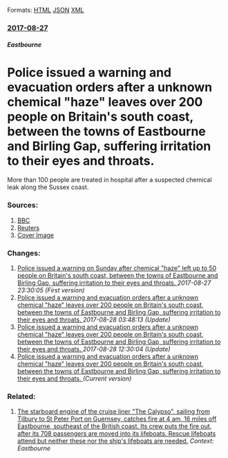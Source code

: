 
Formats: [HTML](/news/2017/08/27/police-issued-a-warning-and-evacuation-orders-after-a-unknown-chemical-haze-leaves-over-200-people-on-britain-s-south-coast-between-the-t.html)  [JSON](/news/2017/08/27/police-issued-a-warning-and-evacuation-orders-after-a-unknown-chemical-haze-leaves-over-200-people-on-britain-s-south-coast-between-the-t.json)  [XML](/news/2017/08/27/police-issued-a-warning-and-evacuation-orders-after-a-unknown-chemical-haze-leaves-over-200-people-on-britain-s-south-coast-between-the-t.xml)  

### [2017-08-27](/news/2017/08/27/index.md)

##### Eastbourne
# Police issued a warning and evacuation orders after a unknown chemical "haze" leaves over 200 people on Britain's south coast, between the towns of Eastbourne and Birling Gap, suffering irritation to their eyes and throats. 

More than 100 people are treated in hospital after a suspected chemical leak along the Sussex coast.


### Sources:

1. [BBC](http://www.bbc.co.uk/news/uk-england-sussex-41070002)
2. [Reuters](https://www.reuters.com/article/us-britain-haze-idUSKCN1B70UD?il=0)
2. [Cover Image](https://ichef.bbci.co.uk/images/ic/1024x576/p05dh7ss.jpg)

### Changes:

1. [Police issued a warning on Sunday after chemical "haze" left up to 50 people on Britain's south coast, between the towns of Eastbourne and Birling Gap, suffering irritation to their eyes and throats. ](/news/2017/08/27/police-issued-a-warning-on-sunday-after-chemical-ahazea-left-up-to-50-people-on-britainas-south-coast-between-the-towns-of-eastbourne.md) _2017-08-27 23:30:05 (First version)_
2. [Police issued a warning and evacuation orders after a unknown chemical "haze" leaves over 200 people on Britain's south coast, between the towns of Eastbourne and Birling Gap, suffering irritation to their eyes and throats. ](/news/2017/08/27/police-issued-a-warning-and-evacuation-orders-after-a-unknown-chemical-ahazea-leaves-over-200-people-on-britainas-south-coast-between.md) _2017-08-28 03:48:13 (Update)_
3. [Police issued a warning and evacuation orders after a unknown chemical "haze" leaves over 200 people on Britain's south coast, between the towns of Eastbourne and Birling Gap, suffering irritation to their eyes and throats. ](/news/2017/08/27/police-issued-a-warning-and-evacuation-orders-after-a-unknown-chemical-haze-leaves-over-200-people-on-britainas-south-coast-between-the.md) _2017-08-28 12:30:04 (Update)_
3. [Police issued a warning and evacuation orders after a unknown chemical "haze" leaves over 200 people on Britain's south coast, between the towns of Eastbourne and Birling Gap, suffering irritation to their eyes and throats. ](/news/2017/08/27/police-issued-a-warning-and-evacuation-orders-after-a-unknown-chemical-haze-leaves-over-200-people-on-britain-s-south-coast-between-the-t.md) _(Current version)_

### Related:

1. [ The starboard engine of the cruise liner "The Calypso", sailing from Tilbury to St Peter Port on Guernsey, catches fire at 4 am, 16 miles off Eastbourne, southeast of the British coast. Its crew puts the fire out, after its 708 passengers are moved into its lifeboats. Rescue lifeboats attend but neither these nor the ship's lifeboats are needed.](/news/2006/05/6/the-starboard-engine-of-the-cruise-liner-the-calypso-sailing-from-tilbury-to-st-peter-port-on-guernsey-catches-fire-at-4-am-16-miles-o.md) _Context: Eastbourne_
